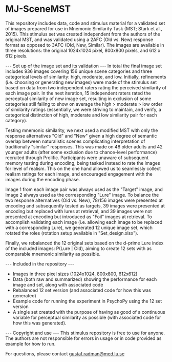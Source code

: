# MJ-SceneMST

This repository includes data, code and stimulus material for a validated set of images prepared for use in Mnemonic Similarity Task (MST; Stark et al., 2015). This stimulus set was created independent from the authors of the original MST, and was validated using a 2AFC (Old vs. New) response format as opposed to 3AFC (Old, New, Similar). The images are available in three resolutions: the original 1024x1024 pixel, 800x800 pixels, and 612 x 612 pixels.

--- Set up of the image set and its validation ---
In total the final image set includes 936 images covering 156 unique scene categories and three categorical levels of similarity: high, moderate, and low. Initially, refinements (i.e. choosing or generating new images) were made of the stimulus set based on data from two independent raters rating the perceived similarity of each image pair. In the next iteration, 15 independent raters rated the perceptual similarity of new image set, resulting in exclusion of some categories still failing to show on average the high > moderate > low order of similarity ratings (essentially, we were striving to maintain, and verify, a categorical distinction of high, moderate and low similarity pair for each category).

Testing mnemonic similarity, we next used a modified MST with only the response alternatives "Old" and "New" given a high degree of semantic overlap between naturalistic scenes complicating interpretation of traditionally "similar" responses. This was made on 48 older adults and 42 younger adults (after some exclusion due to chance-level performance) recruited through Prolific. Participants were unaware of subsequent memory testing during encoding, being tasked instead to rate the images for level of realism. This on the one hand allowed us to seamlessly collect realism ratings for each image, and encouraged engagement with the images during the encoding phase.

Image 1 from each image pair was always used as the "Target" image, and Image 2 always used as the corresponding "Lure" image. To balance the two response alternatives (Old vs. New), 78/156 images were presented at encoding and subsequently tested as targets, 39 images were presented at encoding but replaced with lures at retrieval, and 39 images were not presented at encoding but introduced as "Foil" images at retrieval. To accomplish validating each image (i.e. allowing each image to be replaced with a corresponding Lure), we generated 12 unique image set, which rotated the roles (rotation setup available in "Set_design.xlsx").

Finally, we rebalanced the 12 original sets based on the d-prime Lure index of the included images: P(Lure | Old), aiming to create 12 sets with as comparable mnemonic similarity as possible.

--- Included in the repository ---
- Images in three pixel sizes (1024x1024, 800x800, 612x612) 
- Data (both raw and summarized) showing the performance for each image and set, along with associated code
- Rebalanced 12 set version (and associated code for how this was generated)
- Example code for running the experiment in PsychoPy using the 12 set version
- A single set created with the purpose of having as good of a continuous variable for perceptual similarity as possible (with associated code for how this was generated).

--- Copyright and use ---
This stimulus repository is free to use for anyone. The authors are not responsible for errors in usage or in code provided as example for how to run.

For questions, please contact gustaf.radman@med.lu.se
